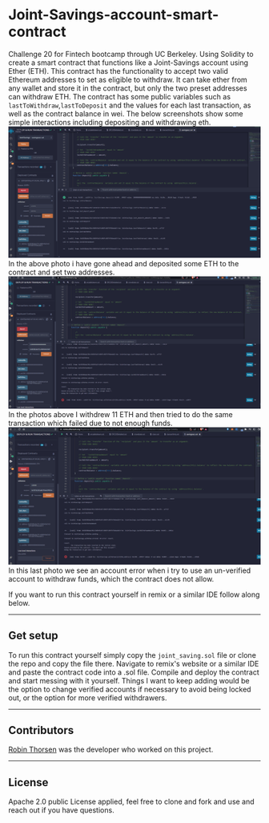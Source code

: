 # Joint-Savings-account-smart-contract
Challenge 20 for Fintech bootcamp through UC Berkeley. Using Solidity to create a smart contract that functions like a Joint-Savings account using Ether (ETH). This contract has the functionality to accept two valid Ethereum addresses to set as eligible to withdraw. It can take ether from any wallet and store it in the contract, but only the two preset addresses can withdraw ETH. The contract has some public variables such as `lastToWithdraw`,`lastToDeposit` and the values for each last transaction, as well as the contract balance in wei. The below screenshots show some simple interactions including depositing and withdrawing eth.
![deposit](./Images/deposit.png)
In the above photo i have gone ahead and deposited some ETH to the contract and set two addresses.
![withdraw](./Images/withdraw.png)
In the photos above I withdrew 11 ETH and then tried to do the same transaction which failed due to not enough funds.
![error](./Images/accerror.png)
In this last photo we see an account error when i try to use an un-verified account to withdraw funds, which the contract does not allow.

If you want to run this contract yourself in remix or a similar IDE follow along below.

---
## Get setup

To run this contract yourself simply copy the `joint_saving.sol` file or clone the repo and copy the file there. Navigate to remix's website or a similar IDE and paste the contract code into a .sol file. Compile and deploy the contract and start messing with it yourself. Things I want to keep adding would be the option to change verified accounts if necessary to avoid being locked out, or the option for more verified withdrawers. 

---

## Contributors

[Robin Thorsen](https://www.linkedin.com/in/robin-thorsen-079819120/) was the developer who worked on this project. 

---

## License

Apache 2.0 public License applied, feel free to clone and fork and use and reach out if you have questions. 


